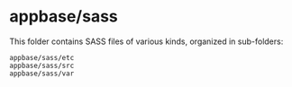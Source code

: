 # appbase/sass

This folder contains SASS files of various kinds, organized in sub-folders:

    appbase/sass/etc
    appbase/sass/src
    appbase/sass/var
